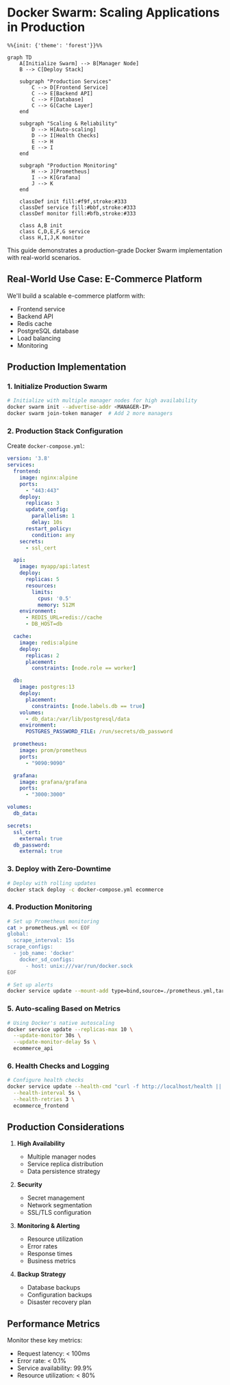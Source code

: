 # Docker Swarm: Scaling Applications in Production

```mermaid
%%{init: {'theme': 'forest'}}%%

graph TD
    A[Initialize Swarm] --> B[Manager Node]
    B --> C[Deploy Stack]
    
    subgraph "Production Services"
        C --> D[Frontend Service]
        C --> E[Backend API]
        C --> F[Database]
        C --> G[Cache Layer]
    end
    
    subgraph "Scaling & Reliability"
        D --> H[Auto-scaling]
        D --> I[Health Checks]
        E --> H
        E --> I
    end
    
    subgraph "Production Monitoring"
        H --> J[Prometheus]
        I --> K[Grafana]
        J --> K
    end

    classDef init fill:#f9f,stroke:#333
    classDef service fill:#bbf,stroke:#333
    classDef monitor fill:#bfb,stroke:#333
    
    class A,B init
    class C,D,E,F,G service
    class H,I,J,K monitor
```

This guide demonstrates a production-grade Docker Swarm implementation with real-world scenarios.

## Real-World Use Case: E-Commerce Platform

We'll build a scalable e-commerce platform with:
- Frontend service
- Backend API
- Redis cache
- PostgreSQL database
- Load balancing
- Monitoring

## Production Implementation

### 1. Initialize Production Swarm

```bash
# Initialize with multiple manager nodes for high availability
docker swarm init --advertise-addr <MANAGER-IP>
docker swarm join-token manager  # Add 2 more managers
```

### 2. Production Stack Configuration

Create `docker-compose.yml`:
```yaml
version: '3.8'
services:
  frontend:
    image: nginx:alpine
    ports:
      - "443:443"
    deploy:
      replicas: 3
      update_config:
        parallelism: 1
        delay: 10s
      restart_policy:
        condition: any
    secrets:
      - ssl_cert

  api:
    image: myapp/api:latest
    deploy:
      replicas: 5
      resources:
        limits:
          cpus: '0.5'
          memory: 512M
    environment:
      - REDIS_URL=redis://cache
      - DB_HOST=db

  cache:
    image: redis:alpine
    deploy:
      replicas: 2
      placement:
        constraints: [node.role == worker]

  db:
    image: postgres:13
    deploy:
      placement:
        constraints: [node.labels.db == true]
    volumes:
      - db_data:/var/lib/postgresql/data
    environment:
      POSTGRES_PASSWORD_FILE: /run/secrets/db_password

  prometheus:
    image: prom/prometheus
    ports:
      - "9090:9090"

  grafana:
    image: grafana/grafana
    ports:
      - "3000:3000"

volumes:
  db_data:

secrets:
  ssl_cert:
    external: true
  db_password:
    external: true
```

### 3. Deploy with Zero-Downtime

```bash
# Deploy with rolling updates
docker stack deploy -c docker-compose.yml ecommerce
```

### 4. Production Monitoring

```bash
# Set up Prometheus monitoring
cat > prometheus.yml << EOF
global:
  scrape_interval: 15s
scrape_configs:
  - job_name: 'docker'
    docker_sd_configs:
      - host: unix:///var/run/docker.sock
EOF

# Set up alerts
docker service update --mount-add type=bind,source=./prometheus.yml,target=/etc/prometheus/prometheus.yml ecommerce_prometheus
```

### 5. Auto-scaling Based on Metrics

```bash
# Using Docker's native autoscaling
docker service update --replicas-max 10 \
  --update-monitor 30s \
  --update-monitor-delay 5s \
  ecommerce_api
```

### 6. Health Checks and Logging

```bash
# Configure health checks
docker service update --health-cmd "curl -f http://localhost/health || exit 1" \
  --health-interval 5s \
  --health-retries 3 \
  ecommerce_frontend
```

## Production Considerations

1. **High Availability**
   - Multiple manager nodes
   - Service replica distribution
   - Data persistence strategy

2. **Security**
   - Secret management
   - Network segmentation
   - SSL/TLS configuration

3. **Monitoring & Alerting**
   - Resource utilization
   - Error rates
   - Response times
   - Business metrics

4. **Backup Strategy**
   - Database backups
   - Configuration backups
   - Disaster recovery plan

## Performance Metrics

Monitor these key metrics:
- Request latency: < 100ms
- Error rate: < 0.1%
- Service availability: 99.9%
- Resource utilization: < 80%


